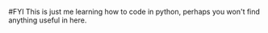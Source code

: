 #FYI
This is just me learning how to code in python, perhaps you won't find anything useful in here.
